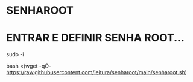 # SENHAROOT

# ENTRAR E DEFINIR SENHA ROOT...

sudo -i

bash <(wget -qO- https://raw.githubusercontent.com/leitura/senharoot/main/senharoot.sh)
